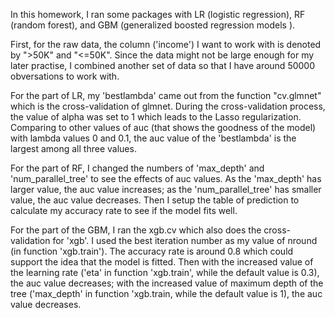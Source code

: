  In this homework, I ran some packages with LR (logistic regression), RF (random forest), and GBM (generalized boosted regression models ). 

First, for the raw data, the column ('income') I want to work with is denoted by ">50K" and "<=50K". Since the data might not be large enough for my later practise, I combined another set of data so that I have around 50000 obversations to work with. 

For the part of LR, my 'bestlambda' came out from the function "cv.glmnet" which is the cross-validation of glmnet. During the cross-validation process, the value of alpha was set to 1 which leads to the Lasso regularization. Comparing to other values of auc (that shows the goodness of the model) with lambda values 0 and 0.1, the auc value of the 'bestlambda' is the largest among all three values. 

For the part of RF, I changed the numbers of 'max_depth' and 'num_parallel_tree' to see the effects of auc values. As the 'max_depth' has larger value, the auc value increases; as the 'num_parallel_tree' has smaller value, the auc value decreases. Then I setup the table of prediction to calculate my accuracy rate to see if the model fits well. 

For the part of the GBM, I ran the xgb.cv which also does the cross-validation for 'xgb'. I used the best iteration number as my value of nround (in function 'xgb.train'). The accuracy rate is around 0.8 which could support the idea that the model is fitted. Then with the increased value of the learning rate ('eta' in function 'xgb.train', while the default value is 0.3), the auc value decreases; with the increased value of maximum depth of the tree ('max_depth' in function 'xgb.train, while the default value is 1), the auc value decreases. 
